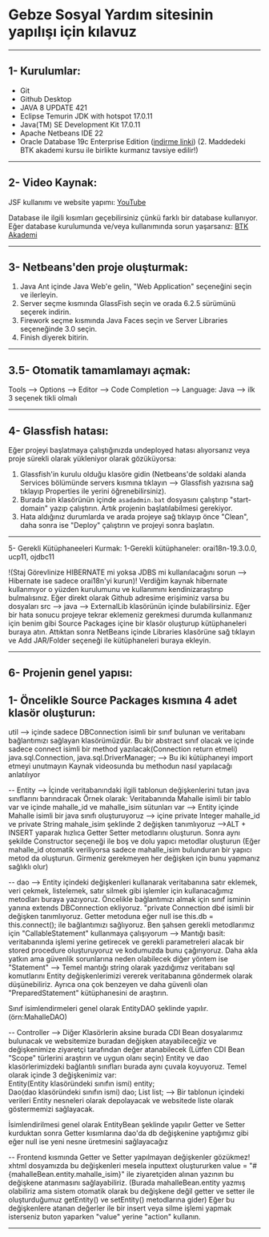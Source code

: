 # Gebze Sosyal Yardım sitesinin yapılışı için kılavuz

<hr>

## 1- Kurulumlar:
- Git
- Github Desktop
- JAVA 8 UPDATE 421
- Eclipse Temurin JDK with hotspot 17.0.11
- Java(TM) SE Development Kit 17.0.11
- Apache Netbeans IDE 22
- Oracle Database 19c Enterprise Edition ([indirme linki](https://edelivery.oracle.com/osdc/faces/SoftwareDelivery)) (2. Maddedeki BTK akademi kursu ile birlikte kurmanız tavsiye edilir!)
<hr>

## 2- Video Kaynak:
JSF kullanımı ve website yapımı:
[YouTube](https://www.youtube.com/watch?v=R4glkRS_6rE&list=PL4XQdSx4Y7b7VFll7oLNp9a2Nqp0dMsoI)

Database ile ilgili kısımları geçebilirsiniz çünkü farklı bir database kullanıyor. Eğer database kurulumunda ve/veya kullanımında sorun yaşarsanız:
[BTK Akademi](https://www.btkakademi.gov.tr/portal/course/sifirdan-ileri-seviye-oracle-sql-19567)

<hr>

## 3- Netbeans'den proje oluşturmak:
1. Java Ant içinde Java Web'e gelin, "Web Application" seçeneğini seçin ve ilerleyin.
2. Server seçme kısmında GlassFish seçin ve orada 6.2.5 sürümünü seçerek indirin.
3. Firework seçme kısmında Java Faces seçin ve Server Libraries seçeneğinde 3.0 seçin.
4. Finish diyerek bitirin.

<hr>

## 3.5- Otomatik tamamlamayı açmak:
Tools --> Options --> Editor --> Code Completion --> Language: Java --> ilk 3 seçenek tikli olmalı 

<hr>

## 4- Glassfish hatası:
Eğer projeyi başlatmaya çalıştığınızda undeployed hatası alıyorsanız veya proje sürekli olarak yükleniyor olarak gözüküyorsa:
1. Glassfish'in kurulu olduğu klasöre gidin (Netbeans'de soldaki alanda Services bölümünde servers kısmına tıklayın --> Glassfish yazısına sağ tıklayıp Properties ile yerini öğrenebilirsiniz).
2. Burada bin klasörünün içinde `asadadmin.bat` dosyasını çalıştırıp "start-domain" yazıp çalıştırın. Artık projenin başlatılabilmesi gerekiyor.
3. Hata aldığınız durumlarda ve arada projeye sağ tıklayıp önce "Clean", daha sonra ise "Deploy" çalıştırın ve projeyi sonra başlatın.

<hr>

5- Gerekli Kütüphaneeleri Kurmak:
1-Gerekli kütüphaneler:
orai18n-19.3.0.0, 
ucp11, 
ojdbc11

!(Staj Görevlinize HIBERNATE mi yoksa JDBS mi kullanılacağını sorun --> Hibernate ise sadece orai18n'yi kurun)!
Verdiğim kaynak hibernate kullanmıyor o yüzden kurulumunu ve kullanımını kendinizaraştırıp bulmalısınız.
Eğer direkt olarak Github adresime erişiminiz varsa bu dosyaları src --> java --> ExternalLib klasörünün içinde bulabilirsiniz.
Eğer bir hata sonucu projeye tekrar eklemeniz gerekmesi durumda kullanmanız için benim gibi Source Packages içine bir klasör oluşturup kütüphaneleri buraya atın.
Attıktan sonra NetBeans içinde Libraries klasörüne sağ tıklayın ve Add JAR/Folder seçeneği ile kütüphaneleri buraya ekleyin.

<hr>

## 6- Projenin genel yapısı:
1- Öncelikle Source Packages kısmına 4 adet klasör oluşturun:
--
util --> içinde sadece DBConnection isimli bir sınıf bulunan ve veritabanı bağlantımızı sağlayan klasörümüzdür.
Bu bir abstract sınıf olacak ve içinde sadece connect isimli bir method yazılacak(Connection return etmeli)
java.sql.Connection,  java.sql.DriverManager;  --> Bu iki kütüphaneyi import etmeyi unutmayın
Kaynak videosunda bu methodun nasıl yapılacağı anlatılıyor

--
Entity --> İçinde veritabanındaki ilgili tablonun değişkenlerini tutan java sınıflarını barındıracak
Örnek olarak: Veritabanında Mahalle isimli bir tablo var ve içinde mahalle_id ve mahalle_isim sütunları var 
--> Entity içinde Mahalle isimli bir java sınıfı oluşturuyoruz 
--> içine private Integer mahalle_id ve private String mahale_isim şeklinde 2 değişken tanımlıyoruz
-->ALT + INSERT yaparak hızlıca Getter Setter metodlarını oluşturun. Sonra aynı şekilde Constructor seçeneği ile boş ve dolu yapıcı metodlar oluşturun
(Eğer mahalle_id otomatik veriliyorsa sadece mahalle_isim bulunduran bir yapıcı metod da oluşturun. Girmeniz gerekmeyen her değişken için bunu yapmanız sağlıklı olur)

--
dao --> Entity içindeki değişkenleri kullanarak veritabanına satır eklemek, veri çekmek, listelemek, satır silmek gibi işlemler için kullanacağımız metodları buraya yazıyoruz.
Öncelikle bağlantımızı almak için sınıf isminin yanına extends DBConnection ekliyoruz. "private Connection dbé isimli bir değişken tanımlıyoruz. Getter metoduna eğer null ise this.db = this.connect(); ile bağlantımızı sağlıyoruz.
Ben şahsen gerekli metodlarımız için "CallableStatement" kullanmaya çalışıyorum --> Mantığı basit: veritabanında işlemi yerine getirecek ve gerekli parametreleri alacak bir stored procedure oluşturuyoruz ve kodumuzda bunu çağırıyoruz.
Daha akla yatkın ama güvenlik sorunlarına neden olabilecek diğer yöntem ise "Statement" --> Temel mantığı string olarak yazdığımız veritabanı sql komutlarını Entity değişkenlerimizi vererek veritabanına göndermek olarak düşünebiliriz.
Ayrıca ona çok benzeyen ve daha güvenli olan "PreparedStatement" kütüphanesini de araştırın.

Sınıf isimlendirmeleri genel olarak EntityDAO şeklinde yapılır. (örn:MahalleDAO)

--
Controller --> Diğer Klasörlerin aksine burada CDI Bean dosyalarımız bulunacak ve websitemize buradan değişken atayabileceğiz ve değişkenimize ziyaretçi tarafından değer atanabilecek
(Lütfen CDI Bean "Scope" türlerini araştırın ve uygun olanı seçin)
Entity ve dao klasörlerimizdeki bağlantılı sınıfları burada aynı çuvala koyuyoruz. Temel olarak içinde 3 değişkenimiz var:  
Entity(Entity klasöründeki sınıfın ismi) entity;   
Dao(dao klasöründeki sınıfın ismi) dao;
List<Entity> list; --> Bir tablonun içindeki verileri Entity nesneleri olarak depolayacak ve websitede liste olarak göstermemizi sağlayacak.

İsimlendirilmesi genel olarak EntityBean şeklinde yapılır
Getter ve Setter kurduktan sonra Getter kısımlarına dao'da db değişkenine yaptığımız gibi eğer null ise yeni nesne üretmesini sağlayacağız

--
Frontend kısmında Getter ve Setter yapılmayan değişkenler gözükmez!
xhtml dosyamızda bu değişkenleri mesela inputtext oluştururken value = "#{mahalleBean.entity.mahalle_isim}" ile ziyaretçiden alınan yazının bu değişkene atanmasını sağlayabiliriz.
(Burada mahalleBean.entity yazmış olabiliriz ama sistem otomatik olarak bu değişkene değil getter ve setter ile oluşturduğumuz getEntity() ve setEntity() metodlarına gider)
Eğer bu değişkenlere atanan değerler ile bir insert veya silme işlemi yapmak isterseniz buton yaparken "value" yerine "action" kullanın.
 
<hr>




